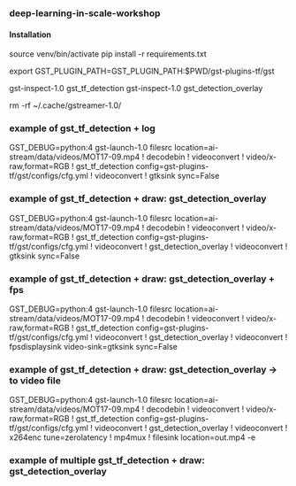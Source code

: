 ### deep-learning-in-scale-workshop

#### Installation
source venv/bin/activate
pip install -r requirements.txt

export GST_PLUGIN_PATH=GST_PLUGIN_PATH:$PWD/gst-plugins-tf/gst

gst-inspect-1.0 gst_tf_detection
gst-inspect-1.0 gst_detection_overlay

rm -rf ~/.cache/gstreamer-1.0/


### example of gst_tf_detection + log
GST_DEBUG=python:4 gst-launch-1.0 filesrc location=ai-stream/data/videos/MOT17-09.mp4 ! decodebin ! videoconvert !  video/x-raw,format=RGB ! gst_tf_detection config=gst-plugins-tf/gst/configs/cfg.yml ! videoconvert ! gtksink sync=False

### example of gst_tf_detection + draw: gst_detection_overlay
GST_DEBUG=python:4 gst-launch-1.0 filesrc location=ai-stream/data/videos/MOT17-09.mp4 ! decodebin ! videoconvert !  video/x-raw,format=RGB ! gst_tf_detection config=gst-plugins-tf/gst/configs/cfg.yml ! videoconvert ! gst_detection_overlay ! videoconvert ! gtksink sync=False

### example of gst_tf_detection + draw: gst_detection_overlay + fps
GST_DEBUG=python:4 gst-launch-1.0 filesrc location=ai-stream/data/videos/MOT17-09.mp4 ! decodebin ! videoconvert !  video/x-raw,format=RGB ! gst_tf_detection config=gst-plugins-tf/gst/configs/cfg.yml ! videoconvert ! gst_detection_overlay ! videoconvert ! fpsdisplaysink video-sink=gtksink sync=False

### example of gst_tf_detection + draw: gst_detection_overlay -> to video file
GST_DEBUG=python:4 gst-launch-1.0 filesrc location=ai-stream/data/videos/MOT17-09.mp4 ! decodebin ! videoconvert !  video/x-raw,format=RGB ! gst_tf_detection config=gst-plugins-tf/gst/configs/cfg.yml ! videoconvert ! gst_detection_overlay !  videoconvert ! x264enc tune=zerolatency ! mp4mux ! filesink location=out.mp4 -e

### example of multiple gst_tf_detection + draw: gst_detection_overlay

